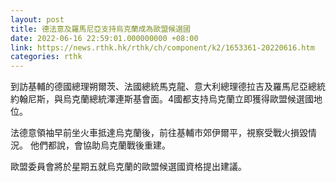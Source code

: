 ```yaml
---
layout: post
title: 德法意及羅馬尼亞支持烏克蘭成為歐盟候選國
date: 2022-06-16 22:59:01.000000000 +08:00
link: https://news.rthk.hk/rthk/ch/component/k2/1653361-20220616.htm
categories: rthk
---
```


到訪基輔的德國總理朔爾茨、法國總統馬克龍、意大利總理德拉吉及羅馬尼亞總統約翰尼斯，與烏克蘭總統澤連斯基會面。4國都支持烏克蘭立即獲得歐盟候選國地位。

法德意領袖早前坐火車抵達烏克蘭後，前往基輔市郊伊爾平，視察受戰火損毀情況。 他們都說，會協助烏克蘭戰後重建。

歐盟委員會將於星期五就烏克蘭的歐盟候選國資格提出建議。
